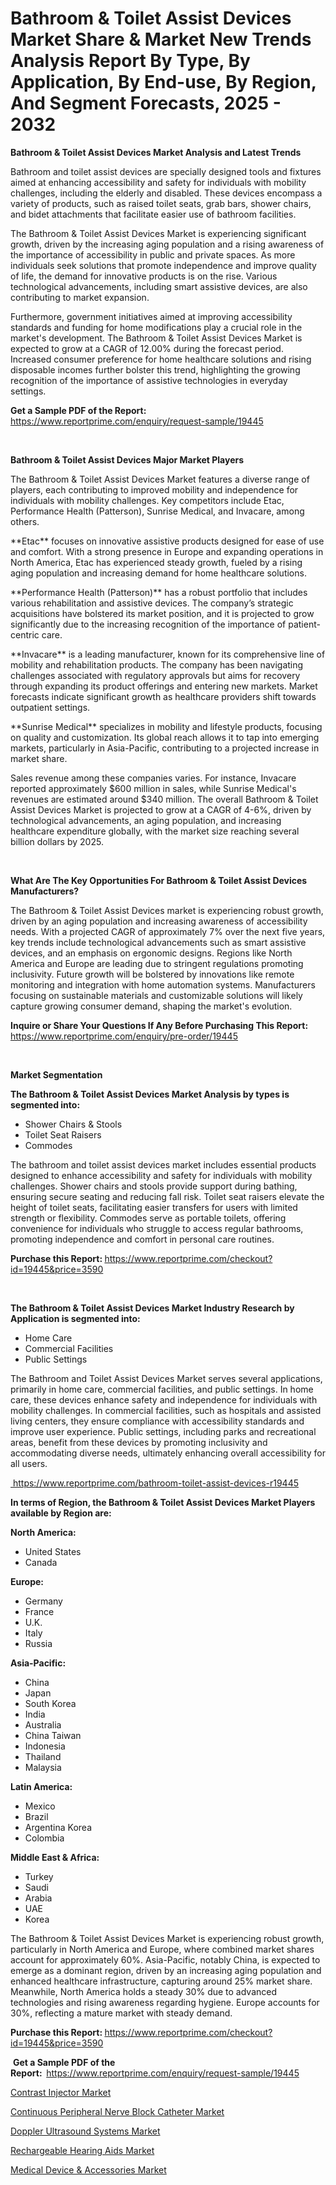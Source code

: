<p><h1>Bathroom & Toilet Assist Devices Market Share & Market New Trends Analysis Report By Type, By Application, By End-use, By Region, And Segment Forecasts, 2025 - 2032</h1></p><p><strong>Bathroom & Toilet Assist Devices Market Analysis and Latest Trends</strong></p>
<p><p>Bathroom and toilet assist devices are specially designed tools and fixtures aimed at enhancing accessibility and safety for individuals with mobility challenges, including the elderly and disabled. These devices encompass a variety of products, such as raised toilet seats, grab bars, shower chairs, and bidet attachments that facilitate easier use of bathroom facilities. </p><p>The Bathroom & Toilet Assist Devices Market is experiencing significant growth, driven by the increasing aging population and a rising awareness of the importance of accessibility in public and private spaces. As more individuals seek solutions that promote independence and improve quality of life, the demand for innovative products is on the rise. Various technological advancements, including smart assistive devices, are also contributing to market expansion.</p><p>Furthermore, government initiatives aimed at improving accessibility standards and funding for home modifications play a crucial role in the market's development. The Bathroom & Toilet Assist Devices Market is expected to grow at a CAGR of 12.00% during the forecast period. Increased consumer preference for home healthcare solutions and rising disposable incomes further bolster this trend, highlighting the growing recognition of the importance of assistive technologies in everyday settings.</p></p>
<p><strong>Get a Sample PDF of the Report:&nbsp;</strong> <a href="https://www.reportprime.com/enquiry/request-sample/19445?utm_campaign=1144&utm_medium=2&utm_source=Github&utm_content=ia&utm_term=19032025&utm_id=bathroom-toilet-assist-devices">https://www.reportprime.com/enquiry/request-sample/19445</a></p>
<p>&nbsp;</p>
<p><strong>Bathroom & Toilet Assist Devices Major Market Players</strong></p>
<p><p>The Bathroom & Toilet Assist Devices Market features a diverse range of players, each contributing to improved mobility and independence for individuals with mobility challenges. Key competitors include Etac, Performance Health (Patterson), Sunrise Medical, and Invacare, among others.</p><p>**Etac** focuses on innovative assistive products designed for ease of use and comfort. With a strong presence in Europe and expanding operations in North America, Etac has experienced steady growth, fueled by a rising aging population and increasing demand for home healthcare solutions.</p><p>**Performance Health (Patterson)** has a robust portfolio that includes various rehabilitation and assistive devices. The company’s strategic acquisitions have bolstered its market position, and it is projected to grow significantly due to the increasing recognition of the importance of patient-centric care.</p><p>**Invacare** is a leading manufacturer, known for its comprehensive line of mobility and rehabilitation products. The company has been navigating challenges associated with regulatory approvals but aims for recovery through expanding its product offerings and entering new markets. Market forecasts indicate significant growth as healthcare providers shift towards outpatient settings.</p><p>**Sunrise Medical** specializes in mobility and lifestyle products, focusing on quality and customization. Its global reach allows it to tap into emerging markets, particularly in Asia-Pacific, contributing to a projected increase in market share.</p><p>Sales revenue among these companies varies. For instance, Invacare reported approximately $600 million in sales, while Sunrise Medical's revenues are estimated around $340 million. The overall Bathroom & Toilet Assist Devices Market is projected to grow at a CAGR of 4-6%, driven by technological advancements, an aging population, and increasing healthcare expenditure globally, with the market size reaching several billion dollars by 2025.</p></p>
<p>&nbsp;</p>
<p><strong>What Are The Key Opportunities For Bathroom & Toilet Assist Devices Manufacturers?</strong></p>
<p><p>The Bathroom & Toilet Assist Devices market is experiencing robust growth, driven by an aging population and increasing awareness of accessibility needs. With a projected CAGR of approximately 7% over the next five years, key trends include technological advancements such as smart assistive devices, and an emphasis on ergonomic designs. Regions like North America and Europe are leading due to stringent regulations promoting inclusivity. Future growth will be bolstered by innovations like remote monitoring and integration with home automation systems. Manufacturers focusing on sustainable materials and customizable solutions will likely capture growing consumer demand, shaping the market's evolution.</p></p>
<p><strong>Inquire or Share Your Questions If Any Before Purchasing This Report:</strong> <a href="https://www.reportprime.com/enquiry/pre-order/19445?utm_campaign=1144&utm_medium=2&utm_source=Github&utm_content=ia&utm_term=19032025&utm_id=bathroom-toilet-assist-devices">https://www.reportprime.com/enquiry/pre-order/19445</a></p>
<p>&nbsp;</p>
<p><strong>Market Segmentation</strong></p>
<p><strong>The Bathroom & Toilet Assist Devices Market Analysis by types is segmented into:</strong></p>
<p><ul><li>Shower Chairs & Stools</li><li>Toilet Seat Raisers</li><li>Commodes</li></ul></p>
<p><p>The bathroom and toilet assist devices market includes essential products designed to enhance accessibility and safety for individuals with mobility challenges. Shower chairs and stools provide support during bathing, ensuring secure seating and reducing fall risk. Toilet seat raisers elevate the height of toilet seats, facilitating easier transfers for users with limited strength or flexibility. Commodes serve as portable toilets, offering convenience for individuals who struggle to access regular bathrooms, promoting independence and comfort in personal care routines.</p></p>
<p><strong>Purchase this Report:&nbsp;</strong><a href="https://www.reportprime.com/checkout?id=19445&price=3590&utm_campaign=1144&utm_medium=2&utm_source=Github&utm_content=ia&utm_term=19032025&utm_id=bathroom-toilet-assist-devices">https://www.reportprime.com/checkout?id=19445&price=3590</a></p>
<p>&nbsp;</p>
<p><strong>The Bathroom & Toilet Assist Devices Market Industry Research by Application is segmented into:</strong></p>
<p><ul><li>Home Care</li><li>Commercial Facilities</li><li>Public Settings</li></ul></p>
<p><p>The Bathroom and Toilet Assist Devices Market serves several applications, primarily in home care, commercial facilities, and public settings. In home care, these devices enhance safety and independence for individuals with mobility challenges. In commercial facilities, such as hospitals and assisted living centers, they ensure compliance with accessibility standards and improve user experience. Public settings, including parks and recreational areas, benefit from these devices by promoting inclusivity and accommodating diverse needs, ultimately enhancing overall accessibility for all users.</p></p>
<p><a href="https://www.reportprime.com/bathroom-toilet-assist-devices-r19445?utm_campaign=1144&utm_medium=2&utm_source=Github&utm_content=ia&utm_term=19032025&utm_id=bathroom-toilet-assist-devices">&nbsp;https://www.reportprime.com/bathroom-toilet-assist-devices-r19445</a></p>
<p><strong>In terms of Region, the Bathroom & Toilet Assist Devices Market Players available by Region are:</strong></p>
<p>
    <p> <strong> North America: </strong>
        <ul>
            <li>United States</li>
            <li>Canada</li>
        </ul>
        </p> 
    <p> <strong> Europe: </strong>
        <ul>
            <li>Germany</li>
            <li>France</li>
            <li>U.K.</li>
            <li>Italy</li>
            <li>Russia</li>
        </ul>
        </p> 
    <p> <strong> Asia-Pacific: </strong>
        <ul>
            <li>China</li>
            <li>Japan</li>
            <li>South Korea</li>
            <li>India</li>
            <li>Australia</li>
            <li>China Taiwan</li>
            <li>Indonesia</li>
            <li>Thailand</li>
            <li>Malaysia</li>
        </ul>
        </p> 
    <p> <strong> Latin America: </strong>
        <ul>
            <li>Mexico</li>
            <li>Brazil</li>
            <li>Argentina Korea</li>
            <li>Colombia</li>
        </ul>
        </p> 
    <p> <strong> Middle East & Africa: </strong>
        <ul>
            <li>Turkey</li>
            <li>Saudi</li>
            <li>Arabia</li>
            <li>UAE</li>
            <li>Korea</li>
        </ul>
    </p>
    </p>
<p><p>The Bathroom & Toilet Assist Devices Market is experiencing robust growth, particularly in North America and Europe, where combined market shares account for approximately 60%. Asia-Pacific, notably China, is expected to emerge as a dominant region, driven by an increasing aging population and enhanced healthcare infrastructure, capturing around 25% market share. Meanwhile, North America holds a steady 30% due to advanced technologies and rising awareness regarding hygiene. Europe accounts for 30%, reflecting a mature market with steady demand.</p></p>
<p><strong>Purchase this Report: </strong><a href="https://www.reportprime.com/checkout?id=19445&price=3590&utm_campaign=1144&utm_medium=2&utm_source=Github&utm_content=ia&utm_term=19032025&utm_id=bathroom-toilet-assist-devices">https://www.reportprime.com/checkout?id=19445&price=3590</a></p>
<p>&nbsp;<strong>Get a Sample PDF of the Report:&nbsp;&nbsp;</strong><a href="https://www.reportprime.com/enquiry/request-sample/19445?utm_campaign=1144&utm_medium=2&utm_source=Github&utm_content=ia&utm_term=19032025&utm_id=bathroom-toilet-assist-devices">https://www.reportprime.com/enquiry/request-sample/19445</a></p>
<p><strong></strong></p>
<p><p><a href="https://github.com/AshikRahman991/Market-Research-Report-List-2/blob/main/contrast-injector-market.md?utm_campaign=1144&utm_medium=2&utm_source=Github&utm_content=ia&utm_term=19032025&utm_id=bathroom-toilet-assist-devices">Contrast Injector Market</a></p><p><a href="https://github.com/AlisaRowe24/Market-Research-Report-List-2/blob/main/continuous-peripheral-nerve-block-catheter-market.md?utm_campaign=1144&utm_medium=2&utm_source=Github&utm_content=ia&utm_term=19032025&utm_id=bathroom-toilet-assist-devices">Continuous Peripheral Nerve Block Catheter Market</a></p><p><a href="https://github.com/HobertDavis43/Market-Research-Report-List-2/blob/main/doppler-ultrasound-systems-market.md?utm_campaign=1144&utm_medium=2&utm_source=Github&utm_content=ia&utm_term=19032025&utm_id=bathroom-toilet-assist-devices">Doppler Ultrasound Systems Market</a></p><p><a href="https://github.com/mabutironaldo/Market-Research-Report-List-7/blob/main/rechargeable-hearing-aids-market.md?utm_campaign=1144&utm_medium=2&utm_source=Github&utm_content=ia&utm_term=19032025&utm_id=bathroom-toilet-assist-devices">Rechargeable Hearing Aids Market</a></p><p><a href="https://github.com/arvelm4nthig/Market-Research-Report-List-1/blob/main/medical-device-accessories-market.md?utm_campaign=1144&utm_medium=2&utm_source=Github&utm_content=ia&utm_term=19032025&utm_id=bathroom-toilet-assist-devices">Medical Device & Accessories Market</a></p></p>
